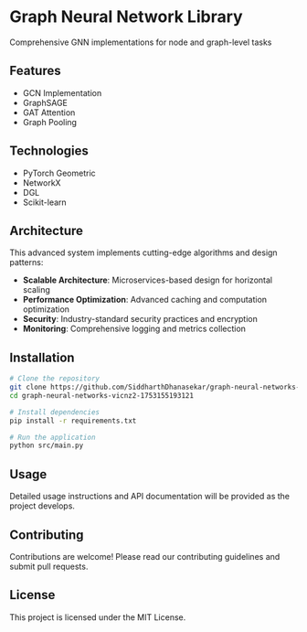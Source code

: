# Graph Neural Network Library

Comprehensive GNN implementations for node and graph-level tasks

## Features

- GCN Implementation
- GraphSAGE
- GAT Attention
- Graph Pooling

## Technologies

- PyTorch Geometric
- NetworkX
- DGL
- Scikit-learn

## Architecture

This advanced system implements cutting-edge algorithms and design patterns:

- **Scalable Architecture**: Microservices-based design for horizontal scaling
- **Performance Optimization**: Advanced caching and computation optimization
- **Security**: Industry-standard security practices and encryption
- **Monitoring**: Comprehensive logging and metrics collection

## Installation

```bash
# Clone the repository
git clone https://github.com/SiddharthDhanasekar/graph-neural-networks-vicnz2-1753155193121.git
cd graph-neural-networks-vicnz2-1753155193121

# Install dependencies
pip install -r requirements.txt

# Run the application
python src/main.py
```

## Usage

Detailed usage instructions and API documentation will be provided as the project develops.

## Contributing

Contributions are welcome! Please read our contributing guidelines and submit pull requests.

## License

This project is licensed under the MIT License.
